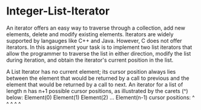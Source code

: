 # Integer-List-Iterator

An iterator offers an easy way to traverse through a collection, add new elements, delete and modify
existing elements. Iterators are widely supported by langauges like C++ and Java. However, C does not
offer iterators. In this assignment your task is to implement two list iterators that allow the programmer to
traverse the list in either direction, modify the list during iteration, and obtain the iterator's current position in
the list.

A List Iterator has no current element; its cursor position always lies between the element that would be
returned by a call to previous and the element that would be returned by a call to next. An iterator for a list
of length n has n+1 possible cursor positions, as illustrated by the carets (^) below:
                   Element(0) Element(1) Element(2) ... Element(n-1)
cursor positions: ^          ^          ^          ^                ^
